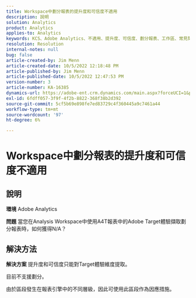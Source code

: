 ```yaml
---
title: Workspace中劃分報表的提升度和可信度不適用
description: 說明
solution: Analytics
product: Analytics
applies-to: Analytics
keywords: KCS、Adobe Analytics、不適用、提升度、可信度、劃分報表、工作區、常見問題集
resolution: Resolution
internal-notes: null
bug: false
article-created-by: Jim Menn
article-created-date: 10/5/2022 12:18:48 PM
article-published-by: Jim Menn
article-published-date: 10/5/2022 12:47:53 PM
version-number: 3
article-number: KA-16385
dynamics-url: https://adobe-ent.crm.dynamics.com/main.aspx?forceUCI=1&pagetype=entityrecord&etn=knowledgearticle&id=49ac8ed8-a744-ed11-bba1-000d3a3064b8
exl-id: 6fdff057-3f9f-4f2b-8822-368f38b2d392
source-git-commit: 5cf5b69e898fe7ed83729c4f360445a9c7461a44
workflow-type: tm+mt
source-wordcount: '97'
ht-degree: 6%

---
```


# Workspace中劃分報表的提升度和可信度不適用

## 說明


<b>環境</b>
Adobe Analytics

<b>問題</b>
當您在Analysis Workspace中使用A4T報表中的Adobe Target體驗擷取劃分報表時，如何獲得N/A？


## 解決方法


<b>解決方案</b>
提升度和可信度只能對Target體驗維度提取。

目前不支援劃分。

由於區段發生在報表引擎中的不同層級，因此可使用此區段作為因應措施。
